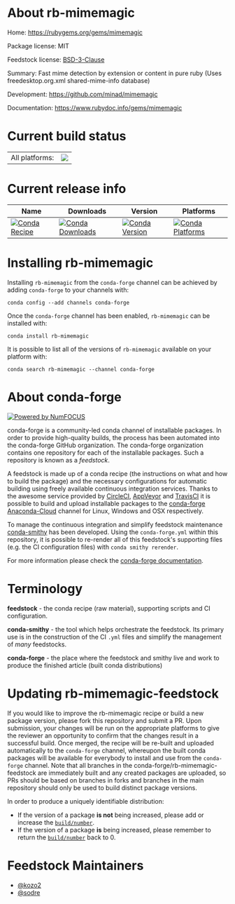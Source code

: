 About rb-mimemagic
==================

Home: https://rubygems.org/gems/mimemagic

Package license: MIT

Feedstock license: [BSD-3-Clause](https://github.com/conda-forge/rb-mimemagic-feedstock/blob/master/LICENSE.txt)

Summary: Fast mime detection by extension or content in pure ruby (Uses freedesktop.org.xml shared-mime-info database)

Development: https://github.com/minad/mimemagic

Documentation: https://www.rubydoc.info/gems/mimemagic

Current build status
====================


<table><tr><td>All platforms:</td>
    <td>
      <a href="https://dev.azure.com/conda-forge/feedstock-builds/_build/latest?definitionId=7784&branchName=master">
        <img src="https://dev.azure.com/conda-forge/feedstock-builds/_apis/build/status/rb-mimemagic-feedstock?branchName=master">
      </a>
    </td>
  </tr>
</table>

Current release info
====================

| Name | Downloads | Version | Platforms |
| --- | --- | --- | --- |
| [![Conda Recipe](https://img.shields.io/badge/recipe-rb--mimemagic-green.svg)](https://anaconda.org/conda-forge/rb-mimemagic) | [![Conda Downloads](https://img.shields.io/conda/dn/conda-forge/rb-mimemagic.svg)](https://anaconda.org/conda-forge/rb-mimemagic) | [![Conda Version](https://img.shields.io/conda/vn/conda-forge/rb-mimemagic.svg)](https://anaconda.org/conda-forge/rb-mimemagic) | [![Conda Platforms](https://img.shields.io/conda/pn/conda-forge/rb-mimemagic.svg)](https://anaconda.org/conda-forge/rb-mimemagic) |

Installing rb-mimemagic
=======================

Installing `rb-mimemagic` from the `conda-forge` channel can be achieved by adding `conda-forge` to your channels with:

```
conda config --add channels conda-forge
```

Once the `conda-forge` channel has been enabled, `rb-mimemagic` can be installed with:

```
conda install rb-mimemagic
```

It is possible to list all of the versions of `rb-mimemagic` available on your platform with:

```
conda search rb-mimemagic --channel conda-forge
```


About conda-forge
=================

[![Powered by NumFOCUS](https://img.shields.io/badge/powered%20by-NumFOCUS-orange.svg?style=flat&colorA=E1523D&colorB=007D8A)](http://numfocus.org)

conda-forge is a community-led conda channel of installable packages.
In order to provide high-quality builds, the process has been automated into the
conda-forge GitHub organization. The conda-forge organization contains one repository
for each of the installable packages. Such a repository is known as a *feedstock*.

A feedstock is made up of a conda recipe (the instructions on what and how to build
the package) and the necessary configurations for automatic building using freely
available continuous integration services. Thanks to the awesome service provided by
[CircleCI](https://circleci.com/), [AppVeyor](https://www.appveyor.com/)
and [TravisCI](https://travis-ci.com/) it is possible to build and upload installable
packages to the [conda-forge](https://anaconda.org/conda-forge)
[Anaconda-Cloud](https://anaconda.org/) channel for Linux, Windows and OSX respectively.

To manage the continuous integration and simplify feedstock maintenance
[conda-smithy](https://github.com/conda-forge/conda-smithy) has been developed.
Using the ``conda-forge.yml`` within this repository, it is possible to re-render all of
this feedstock's supporting files (e.g. the CI configuration files) with ``conda smithy rerender``.

For more information please check the [conda-forge documentation](https://conda-forge.org/docs/).

Terminology
===========

**feedstock** - the conda recipe (raw material), supporting scripts and CI configuration.

**conda-smithy** - the tool which helps orchestrate the feedstock.
                   Its primary use is in the construction of the CI ``.yml`` files
                   and simplify the management of *many* feedstocks.

**conda-forge** - the place where the feedstock and smithy live and work to
                  produce the finished article (built conda distributions)


Updating rb-mimemagic-feedstock
===============================

If you would like to improve the rb-mimemagic recipe or build a new
package version, please fork this repository and submit a PR. Upon submission,
your changes will be run on the appropriate platforms to give the reviewer an
opportunity to confirm that the changes result in a successful build. Once
merged, the recipe will be re-built and uploaded automatically to the
`conda-forge` channel, whereupon the built conda packages will be available for
everybody to install and use from the `conda-forge` channel.
Note that all branches in the conda-forge/rb-mimemagic-feedstock are
immediately built and any created packages are uploaded, so PRs should be based
on branches in forks and branches in the main repository should only be used to
build distinct package versions.

In order to produce a uniquely identifiable distribution:
 * If the version of a package **is not** being increased, please add or increase
   the [``build/number``](https://docs.conda.io/projects/conda-build/en/latest/resources/define-metadata.html#build-number-and-string).
 * If the version of a package **is** being increased, please remember to return
   the [``build/number``](https://docs.conda.io/projects/conda-build/en/latest/resources/define-metadata.html#build-number-and-string)
   back to 0.

Feedstock Maintainers
=====================

* [@kozo2](https://github.com/kozo2/)
* [@sodre](https://github.com/sodre/)

